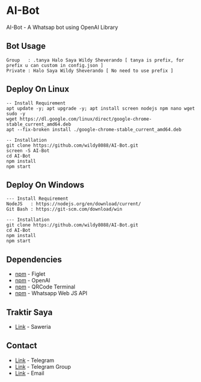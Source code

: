 # AI-Bot
AI-Bot - A Whatsap bot using OpenAI Library

## Bot Usage
```
Group   : .tanya Halo Saya Wildy Sheverando [ tanya is prefix, for prefix u can custom in config.json ]
Private : Halo Saya Wildy Sheverando [ No need to use prefix ]
```

## Deploy On Linux
```
-- Install Requirement
apt update -y; apt upgrade -y; apt install screen nodejs npm nano wget sudo -y
wget https://dl.google.com/linux/direct/google-chrome-stable_current_amd64.deb
apt --fix-broken install ./google-chrome-stable_current_amd64.deb

-- Installation
git clone https://github.com/wildy8088/AI-Bot.git
screen -S AI-Bot
cd AI-Bot
npm install
npm start
```

## Deploy On Windows
```
--- Install Requirement
NodeJS   : https://nodejs.org/en/download/current/
Git Bash : https://git-scm.com/download/win

--- Installation
git clone https://github.com/wildy8088/AI-Bot.git
cd AI-Bot
npm install
npm start
```

## Dependencies
- [npm](https://www.npmjs.com/package/figlet) - Figlet
- [npm](https://www.npmjs.com/package/openai) - OpenAI
- [npm](https://www.npmjs.com/package/qrcode-terminal) - QRCode Terminal
- [npm](https://www.npmjs.com/package/whatsapp-web.js) - Whatsapp Web JS API

## Traktir Saya
- [Link](https://saweria.co/wildy8088) - Saweria

## Contact
- [Link](https://t.me/wildy8088) - Telegram
- [Link](https://t.me/wildy8088_group) - Telegram Group
- [Link](mailto:admin@wildy.my.id) - Email
